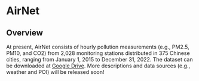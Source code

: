 # AirNet

## Overview
At present, AirNet consists of hourly pollution measurements (e.g., PM2.5, PM10, and CO2) from 2,028 monitoring stations distributed in 375 Chinese cities, ranging from January 1, 2015 to December 31, 2022. The dataset can be downloaded at [Google Drive](https://drive.google.com/file/d/13Hcpxqa_zyBNmkN7-pMWnZf4Pii2uz2X/view?usp=share_link). More descriptions and data sources (e.g., weather and POI) will be released soon!
